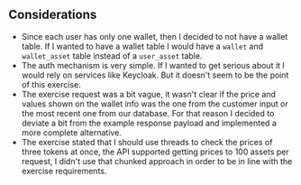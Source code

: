 
## Considerations

 - Since each user has only one wallet, then I decided to not have a wallet table.
If I wanted to have a wallet table I would have a `wallet` and `wallet_asset` table instead of a `user_asset` table.
 - The auth mechanism is very simple. If I wanted to get serious about it I would rely on services like Keycloak.
But it doesn't seem to be the point of this exercise.
 - The exercise request was a bit vague, it wasn't clear if the price and values shown on the wallet info
was the one from the customer input or the most recent one from our database. For that reason I decided to deviate a bit
from the example response payload and implemented a more complete alternative.
 - The exercise stated that I should use threads to check the prices of three tokens at once, the API supported
getting prices to 100 assets per request, I didn't use that chunked approach in order to be in line with the exercise
requirements.